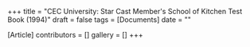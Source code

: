 +++
title = "CEC University: Star Cast Member's School of Kitchen Test Book (1994)"
draft = false
tags = [Documents]
date = ""

[Article]
contributors = []
gallery = []
+++